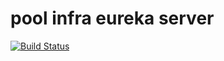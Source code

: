 # pool infra eureka server

[![Build Status](https://travis-ci.org/mshatunov/pool-infra-eureka-server.svg?branch=master)](https://travis-ci.org/mshatunov/pool-infra-eureka-server)